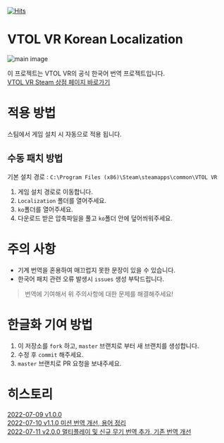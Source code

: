 [![Hits](https://hits.seeyoufarm.com/api/count/incr/badge.svg?url=https%3A%2F%2Fgithub.com%2Fthyoondev%2FVTOL-VR-Korean-Localization&count_bg=%2379C83D&title_bg=%23555555&icon=&icon_color=%23E7E7E7&title=hits&edge_flat=false)](https://hits.seeyoufarm.com)

# VTOL VR Korean Localization

![main image](https://user-images.githubusercontent.com/64685759/178081480-ae379512-0a0b-4694-8803-63753f3c07c9.jpg)  

이 프로젝트는 VTOL VR의 공식 한국어 번역 프로젝트입니다.   
[VTOL VR Steam 상점 페이지 바로가기](https://store.steampowered.com/app/667970/VTOL_VR)

# 적용 방법

스팀에서 게임 설치 시 자동으로 적용 됩니다.

## 수동 패치 방법
기본 설치 경로 : `C:\Program Files (x86)\Steam\steamapps\common\VTOL VR`

1. 게임 설치 경로로 이동합니다.
2. `Localization` 폴더를 열어주세요.
3. `ko`폴더를 열어주세요.
4. 다운로드 받은 압축파일을 풀고 `ko`폴더 안에 덮어씌워주세요.

# 주의 사항

- 기계 번역을 혼용하여 매끄럽지 못한 문장이 있을 수 있습니다.
- 한국어 패치 관련 오류 발생시 `issues` 생성 부탁드립니다.

> 번역에 기여해서 위 주의사항에 대한 문제를 해결해주세요!

# 한글화 기여 방법

1. 이 저장소를 `fork` 하고, `master` 브랜치로 부터 새 브랜치를 생성합니다.
2. 수정 후 `commit` 해주세요.
3. `master` 브랜치로 PR 요청을 보내주세요.

# 히스토리

[2022-07-09 v1.0.0](https://github.com/thyoondev/VTOL-VR-Korean-Localization/commit/9e60a3eb3da0c5606b8009ae607001b77477e431)        
[2022-07-10 v1.1.0 미션 번역 개선, 용어 정리](https://github.com/thyoondev/VTOL-VR-Korean-Localization/commit/1f58be7e58336d8535f047380915748e2ccc5f29)    
[2022-07-11 v2.0.0 멀티플레이 및 신규 무기 번역 추가, 기존 번역 개선](https://github.com/thyoondev/VTOL-VR-Korean-Localization/commit/b7112409746b6166251b9a378a95d6838a84c87d)   
